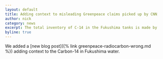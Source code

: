 ```yaml
---
layout: default
title: Adding context to misleading Greenpeace claims picked up by CNN, others.
author: nick
category: news
excerpt: The total inventory of C-14 in the Fukushima tanks is made by cosmic rays every 40 minutes
byline: true
---
```

<div class="row">
<div class="col-md-8" markdown="1">


We added a [new blog post]({% link greenpeace-radiocarbon-wrong.md  %}) adding context
to the Carbon-14 in Fukushima water.

</div></div>
